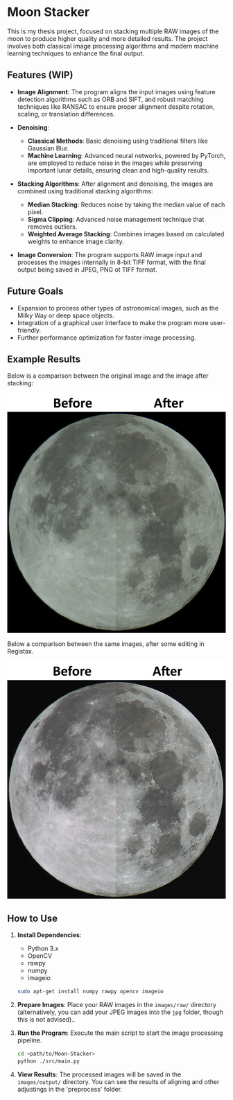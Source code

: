 # Moon Stacker

This is my thesis project, focused on stacking multiple RAW images of the moon to produce higher quality and more detailed results. The project involves both classical image processing algorithms and modern machine learning techniques to enhance the final output.

## Features (WIP)

- **Image Alignment**: The program aligns the input images using feature detection algorithms such as ORB and SIFT, and robust matching techniques like RANSAC to ensure proper alignment despite rotation, scaling, or translation differences.

- **Denoising**: 
  - **Classical Methods**: Basic denoising using traditional filters like Gaussian Blur.
  - **Machine Learning**: Advanced neural networks, powered by PyTorch, are employed to reduce noise in the images while preserving important lunar details, ensuring clean and high-quality results.

- **Stacking Algorithms**: After alignment and denoising, the images are combined using traditional stacking algorithms:
  - **Median Stacking**: Reduces noise by taking the median value of each pixel.
  - **Sigma Clipping**: Advanced noise management technique that removes outliers.
  - **Weighted Average Stacking**: Combines images based on calculated weights to enhance image clarity.

- **Image Conversion**: The program supports RAW image input and processes the images internally in 8-bit TIFF format, with the final output being saved in JPEG, PNG ot TIFF format.

## Future Goals

- Expansion to process other types of astronomical images, such as the Milky Way or deep space objects.
- Integration of a graphical user interface to make the program more user-friendly.
- Further performance optimization for faster image processing.

## Example Results

Below is a comparison between the original image and the image after stacking:

![Comparison Image](./images/extra/comparison.png) 

Below a comparison between the same images, after some editing in Registax.

![Comparison Edited Image](./images/extra/comparison_post.png)


## How to Use

1. **Install Dependencies**: 

    - Python 3.x
    - OpenCV
    - rawpy
    - numpy
    - imageio

    ```sh
    sudo apt-get install numpy rawpy opencv imageio
    ```

2. **Prepare Images**: Place your RAW images in the `images/raw/` directory (alternatively, you can add your JPEG images into the `jpg` folder, though this is not advised)..

3. **Run the Program**: Execute the main script to start the image processing pipeline.

    ```sh
    cd <path/to/Moon-Stacker>
    python ./src/main.py
    ```

4. **View Results**: The processed images will be saved in the `images/output/` directory. You can see the results of aligning and other adjustings in the 'preprocess' folder.
